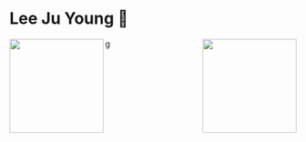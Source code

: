 # Lee Ju Young 🧑
 
<img align='left' src="http://mazassumnida.wtf/api/v2/generate_badge?boj=lklll321" height="165">

<img align='right' src="https://github-readme-stats.vercel.app/api?username=jy-lee0626&show_icons=true&theme=gruvbox" height="165">
g
